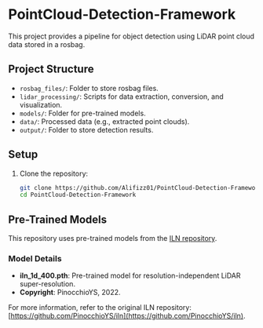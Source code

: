# PointCloud-Detection-Framework

This project provides a pipeline for object detection using LiDAR point cloud data stored in a rosbag.

## Project Structure
- `rosbag_files/`: Folder to store rosbag files.
- `lidar_processing/`: Scripts for data extraction, conversion, and visualization.
- `models/`: Folder for pre-trained models.
- `data/`: Processed data (e.g., extracted point clouds).
- `output/`: Folder to store detection results.

## Setup
1. Clone the repository:
   ```bash
   git clone https://github.com/Alifizz01/PointCloud-Detection-Framework.git
   cd PointCloud-Detection-Framework


## Pre-Trained Models

This repository uses pre-trained models from the [ILN repository](https://github.com/PinocchioYS/iln).

### Model Details
- **iln_1d_400.pth**: Pre-trained model for resolution-independent LiDAR super-resolution.
- **Copyright**: PinocchioYS, 2022.

For more information, refer to the original ILN repository: [https://github.com/PinocchioYS/iln](https://github.com/PinocchioYS/iln).
